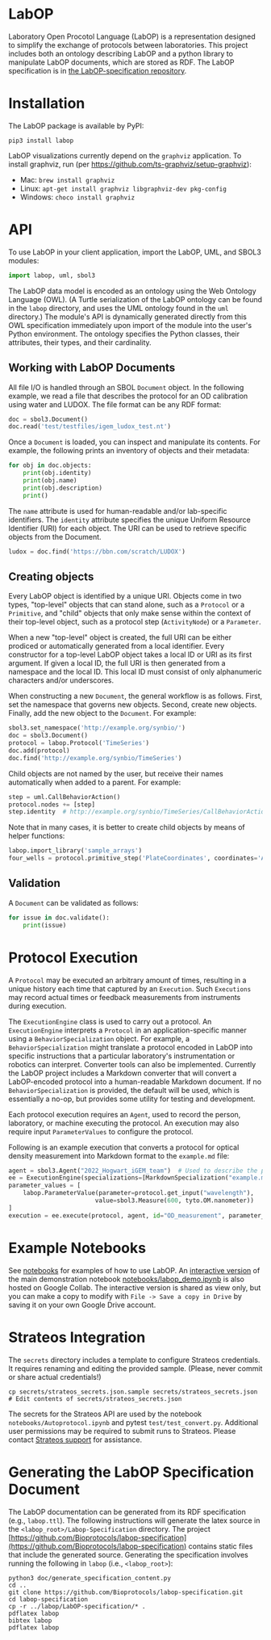 # LabOP
Laboratory Open Procotol Language (LabOP) is a representation designed to simplify the exchange of protocols between laboratories. This project includes both an ontology describing LabOP and a python library to manipulate LabOP documents, which are stored as RDF.  The LabOP specification is in [the LabOP-specification repository](https://github.com/Bioprotocols/LabOP-specification).

# Installation

The LabOP package is available by PyPI:

```
pip3 install labop
```

LabOP visualizations currently depend on the `graphviz` application. To install graphviz, run (per https://github.com/ts-graphviz/setup-graphviz):
* Mac: `brew install graphviz`
* Linux: `apt-get install graphviz libgraphviz-dev pkg-config`
* Windows: `choco install graphviz`

# API

To use LabOP in your client application, import the LabOP, UML, and SBOL3 modules:

```python
import labop, uml, sbol3
```

The LabOP data model is encoded as an ontology using the Web Ontology Language (OWL). (A Turtle serialization of the LabOP ontology can be found in the `labop` directory, and uses the UML ontology found in the `uml` directory.) The module's API is dynamically generated directly from this OWL specification immediately upon import of the module into the user's Python environment. The ontology specifies the Python classes, their attributes, their types, and their cardinality.

## Working with LabOP Documents

All file I/O is handled through an SBOL `Document` object. In the following example, we read a file that describes the protocol for an OD calibration using water and LUDOX. The file format can be any RDF format:

```python
doc = sbol3.Document()
doc.read('test/testfiles/igem_ludox_test.nt')
```

Once a `Document` is loaded, you can inspect and manipulate its contents. For example, the following prints an inventory of objects and their metadata:

```python
for obj in doc.objects:
    print(obj.identity)
    print(obj.name)
    print(obj.description)
    print()
```

The `name` attribute is used for human-readable and/or lab-specific identifiers. The `identity` attribute specifies the unique Uniform Resource Identifier (URI) for each object. The URI can be used to retrieve specific objects from the Document.

```python
ludox = doc.find('https://bbn.com/scratch/LUDOX')
```

## Creating objects

Every LabOP object is identified by a unique URI. Objects come in two types, "top-level" objects that can stand alone, such as a `Protocol` or a `Primitive`, and "child" objects that only make sense within the context of their top-level object, such as a protocol step (`ActivityNode`) or a `Parameter`.

When a new "top-level" object is created, the full URI can be either prodiced or automatically generated from a local identifier. Every constructor for a top-level LabOP object takes a local ID or URI as its first argument. If given a local ID, the full URI is then generated from a namespace and the local ID. This local ID must consist of only alphanumeric characters and/or underscores.

When constructing a new `Document`, the general workflow is as follows. First, set the namespace that governs new objects. Second, create new objects. Finally, add the new object to the `Document`.  For example:

```python
sbol3.set_namespace('http://example.org/synbio/')
doc = sbol3.Document()
protocol = labop.Protocol('TimeSeries')
doc.add(protocol)
doc.find('http://example.org/synbio/TimeSeries')
```

Child objects are not named by the user, but receive their names automatically when added to a parent. For example:

```python
step = uml.CallBehaviorAction()
protocol.nodes += [step]
step.identity  # http://example.org/synbio/TimeSeries/CallBehaviorAction1
```

Note that in many cases, it is better to create child objects by means of helper functions:

```python
labop.import_library('sample_arrays')
four_wells = protocol.primitive_step('PlateCoordinates', coordinates='A2:D2')  # Note: still needs source plate indicated
```

## Validation

A `Document` can be validated as follows:

```python
for issue in doc.validate():
    print(issue)
```

# Protocol Execution

A `Protocol` may be executed an arbitrary amount of times, resulting in a unique history each time that captured by an `Execution`.  Such `Executions` may record actual times or feedback measurements from instruments during execution.

The `ExecutionEngine` class is used to carry out a protocol. An `ExecutionEngine` interprets a `Protocol` in an application-specific manner using a `BehaviorSpecialization` object.  For example, a `BehaviorSpecialization` might translate a protocol encoded in LabOP into specific instructions that a particular laboratory's instrumentation or robotics can interpret.  Converter tools can also be implemented.  Currently the LabOP project includes a Markdown converter that will convert a LabOP-encoded protocol into a human-readable Markdown document. If no `BehaviorSpecialization` is provided, the default will be used, which is essentially a no-op, but provides some utility for testing and development.

Each protocol execution requires an `Agent`, used to record the person, laboratory, or machine executing the protocol.  An execution may also require input `ParameterValues` to configure the protocol.

Following is an example execution that converts a protocol for optical density measurement into Markdown format to the `example.md` file:

```python
agent = sbol3.Agent("2022_Hogwart_iGEM_team")  # Used to describe the person or machine executing the protocol
ee = ExecutionEngine(specializations=[MarkdownSpecialization("example.md")])
parameter_values = [
    labop.ParameterValue(parameter=protocol.get_input("wavelength"),
                        value=sbol3.Measure(600, tyto.OM.nanometer))
]
execution = ee.execute(protocol, agent, id="OD_measurement", parameter_values=parameter_values)
```

# Example Notebooks

See [notebooks](https://github.com/Bioprotocols/labop/tree/main/notebooks) for examples of how to use LabOP.  An [interactive version](https://colab.research.google.com/drive/1WPvQ0REjHMEsginxXMj1ewqfFHZqSyM8?usp=sharing) of the main demonstration notebook [notebooks/labop_demo.ipynb](https://github.com/Bioprotocols/labop/tree/main/notebooks/labop_demo.ipynb) is also hosted on Google Collab.   The interactive version is shared as view only, but you can make a copy to modify with `File -> Save a copy in Drive` by saving it on your own Google Drive account.

# Strateos Integration
The `secrets` directory includes a template to configure Strateos credentials.  It requires renaming and editing the provided sample. (Please, never commit or share actual credentials!)
```
cp secrets/strateos_secrets.json.sample secrets/strateos_secrets.json
# Edit contents of secrets/strateos_secrets.json
```
The secrets for the Strateos API are used by the notebook `notebooks/Autoprotocol.ipynb` and pytest `test/test_convert.py`.  Additional user permissions may be required to submit runs to Strateos.  Please contact [Strateos support](https://strateos.com/contact-us/) for assistance.

# Generating the LabOP Specification Document

The LabOP documentation can be generated from its RDF specification (e.g., `labop.ttl`).  The following instructions will generate the latex source in the `<labop_root>/Labop-Specification` directory. The project [https://github.com/Bioprotocols/labop-specification](https://github.com/Bioprotocols/labop-specification) contains static files that include the generated source.  Generating the specification involves running the following in `labop` (i.e., `<labop_root>`):

```
python3 doc/generate_specification_content.py
cd ..
git clone https://github.com/Bioprotocols/labop-specification.git
cd labop-specification
cp -r ../labop/LabOP-specification/* .
pdflatex labop
bibtex labop
pdflatex labop
```
